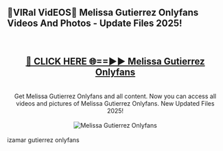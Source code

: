 <h2>🔴VIRal VidEOS🔴 Melissa Gutierrez Onlyfans Videos And Photos - Update Files 2025!</h2>
<br>
<div align="center">
<h2><a href="https://virallinks.top/odZfE0" rel="nofollow">🔴 CLICK HERE 🌐==►► Melissa Gutierrez Onlyfans</a></h2>
<br>
Get Melissa Gutierrez Onlyfans and all content. Now you can access all videos and pictures of Melissa Gutierrez Onlyfans. New Updated Files 2025!
<br>
<br>
<a href="https://virallinks.top/odZfE0" rel="nofollow" data-target="animated-image.originalLink"><img src="https://i.imgur.com/dJHk4Zq.gif)" alt="Melissa Gutierrez Onlyfans" style="max-width: 100%; display: inline-block;" data-target="animated-image.originalImage"></a>
</div>
<br>
izamar gutierrez onlyfans